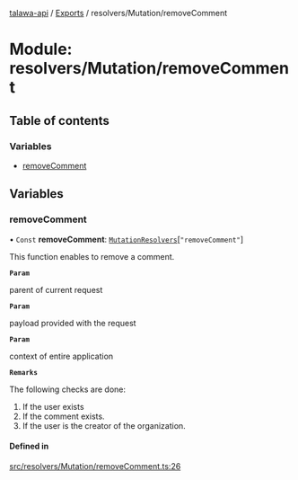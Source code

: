 [talawa-api](../README.md) / [Exports](../modules.md) / resolvers/Mutation/removeComment

# Module: resolvers/Mutation/removeComment

## Table of contents

### Variables

- [removeComment](resolvers_Mutation_removeComment.md#removecomment)

## Variables

### removeComment

• `Const` **removeComment**: [`MutationResolvers`](types_generatedGraphQLTypes.md#mutationresolvers)[``"removeComment"``]

This function enables to remove a comment.

**`Param`**

parent of current request

**`Param`**

payload provided with the request

**`Param`**

context of entire application

**`Remarks`**

The following checks are done:
1. If the user exists
2. If the comment exists.
3. If the user is the creator of the organization.

#### Defined in

[src/resolvers/Mutation/removeComment.ts:26](https://github.com/PalisadoesFoundation/talawa-api/blob/1bb35e9/src/resolvers/Mutation/removeComment.ts#L26)
